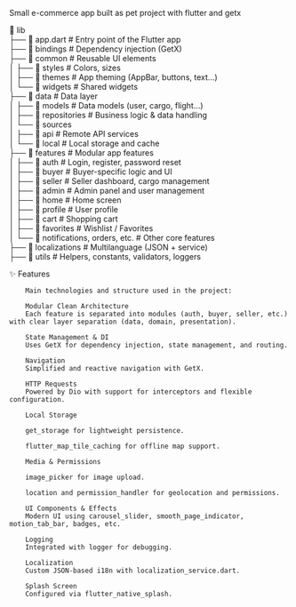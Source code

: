 Small e-commerce app built as pet project with flutter and getx


📁 lib  
├── 📄 app.dart                      # Entry point of the Flutter app  
├── 📁 bindings                     # Dependency injection (GetX)  
├── 📁 common                       # Reusable UI elements  
│   ├── 📁 styles                   # Colors, sizes  
│   ├── 📁 themes                   # App theming (AppBar, buttons, text…)  
│   └── 📁 widgets                  # Shared widgets  
├── 📁 data                         # Data layer  
│   ├── 📁 models                   # Data models (user, cargo, flight…)  
│   ├── 📁 repositories             # Business logic & data handling  
│   └── 📁 sources  
│       ├── 📁 api                  # Remote API services  
│       └── 📁 local                # Local storage and cache  
├── 📁 features                     # Modular app features  
│   ├── 📁 auth                     # Login, register, password reset  
│   ├── 📁 buyer                    # Buyer-specific logic and UI  
│   ├── 📁 seller                   # Seller dashboard, cargo management  
│   ├── 📁 admin                    # Admin panel and user management  
│   ├── 📁 home                     # Home screen  
│   ├── 📁 profile                  # User profile  
│   ├── 📁 cart                     # Shopping cart  
│   ├── 📁 favorites                # Wishlist / Favorites  
│   └── 📁 notifications, orders, etc. # Other core features  
├── 📁 localizations                # Multilanguage (JSON + service)  
├── 📁 utils                        # Helpers, constants, validators, loggers  



✨ Features

        Main technologies and structure used in the project:

        Modular Clean Architecture
        Each feature is separated into modules (auth, buyer, seller, etc.) with clear layer separation (data, domain, presentation).

        State Management & DI
        Uses GetX for dependency injection, state management, and routing.

        Navigation
        Simplified and reactive navigation with GetX.

        HTTP Requests
        Powered by Dio with support for interceptors and flexible configuration.

        Local Storage

        get_storage for lightweight persistence.

        flutter_map_tile_caching for offline map support.

        Media & Permissions

        image_picker for image upload.

        location and permission_handler for geolocation and permissions.

        UI Components & Effects
        Modern UI using carousel_slider, smooth_page_indicator, motion_tab_bar, badges, etc.

        Logging
        Integrated with logger for debugging.

        Localization
        Custom JSON-based i18n with localization_service.dart.

        Splash Screen
        Configured via flutter_native_splash.
